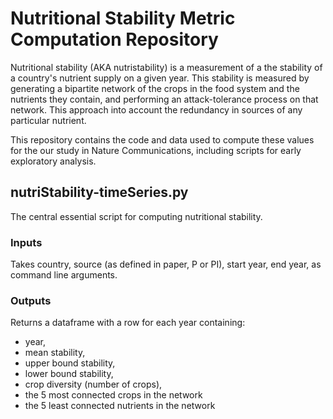 # Nutritional Stability Metric Computation Repository

Nutritional stability (AKA nutristability) is a measurement of a the stability of a country's nutrient supply on a given year. This stability is measured by generating a bipartite network of the crops in the food system and the nutrients they contain, and performing an attack-tolerance process on that network. This approach into account the redundancy in sources of any particular nutrient.

This repository contains the code and data used to compute these values for the our study in Nature Communications, including scripts for early exploratory analysis.

## nutriStability-timeSeries.py

The central essential script for computing nutritional stability. 

### Inputs
Takes country, source (as defined in paper, P or PI), start year, end year, as command line arguments.

### Outputs
Returns a dataframe with a row for each year containing:
- year, 
- mean stability, 
- upper bound stability,
- lower bound stability,
- crop diversity (number of crops),
- the 5 most connected crops in the network
- the 5 least connected nutrients in the network
